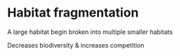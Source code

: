 # Habitat fragmentation

A large habitat begin broken into multiple smaller habitats

Decreases biodiversity & increases competition


